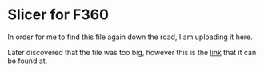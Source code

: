 # Slicer for F360

In order for me to find this file again down the road, I am uploading it here.

Later discovered that the file was too big, however this is the [link](https://knowledge.autodesk.com/sites/default/files/file_downloads/Slicer_For_Fusion_360.pkg.zip) that it can be found at.
